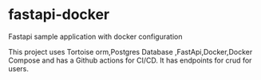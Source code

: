 # fastapi-docker
Fastapi sample application with docker configuration

This project uses Tortoise orm,Postgres Database ,FastApi,Docker,Docker Compose and
has a Github actions for CI/CD.
It has endpoints for crud for users.
